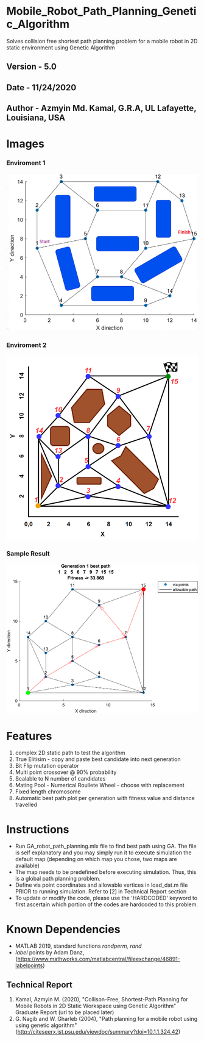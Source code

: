 # Mobile_Robot_Path_Planning_Genetic_Algorithm
Solves collision free shortest path planning problem for a mobile robot in 2D static environment using Genetic Algorithm

## Version - 5.0
## Date - 11/24/2020
## Author - Azmyin Md. Kamal, G.R.A, UL Lafayette, Louisiana, USA

# Images
### Enviroment 1
![](image/map1.png)
### Enviroment 2
![](image/map2.PNG)
### Sample Result
![](image/result_map_2.png)

# Features
1. complex 2D static path to test the algorithm
2. True Elitisim - copy and paste best candidate into next generation
2. Bit Flip mutation operator
3. Multi point crossover @ 90% probability
4. Scalable to N number of candidates
5. Mating Pool - Numerical Roullete Wheel - choose with replacement
5. Fixed length chromosome
6. Automatic best path plot per generation with fitness value and distance travelled

# Instructions
* Run GA_robot_path_planning.mlx file to find best path using GA. The file is self explanatory and you may simply run it to execute simulation the default map (depending on which map you chose, two maps are available)
* The map needs to be predefined before executing simulation. Thus, this is a global path planning problem.
* Define via point coordinates and allowable vertices in load_dat.m file PRIOR to running simulation. Refer to [2] in Technical Report section
* To update or modify the code, please use the 'HARDCODED' keyword to first ascertain which portion of the codes are hardcoded to this problem.

# Known Dependencies
* MATLAB 2019, standard functions *randperm, rand*
* *label* points by Adam Danz, (https://www.mathworks.com/matlabcentral/fileexchange/46891-labelpoints)

## Technical Report
1. Kamal, Azmyin M. (2020), "Collison-Free, Shortest-Path Planning for Mobile Robots in 2D Static Workspace using Genetic Algorithm" Graduate Report (url to be placed later)
2. G. Nagib and W. Gharleb (2004), "Path planning for a mobile robot using using genetic algorithm" (http://citeseerx.ist.psu.edu/viewdoc/summary?doi=10.1.1.324.42)
